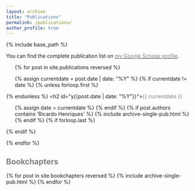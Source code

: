 ```yaml
---
layout: archive
title: "Publications"
permalink: /publications/
author_profile: true
---
```

{% include base_path %}

You can find the complete publication list on <a href="https://scholar.google.co.uk/citations?user=-peQ4ZsAAAAJ&hl=en">
<span style="color:gray">my Google Scholar profile</span></a>.


<ul>
{% for post in site.publications reversed %}

  {% assign currentdate = post.date | date: "%Y" %}
  {% if currentdate != date %}
    {% unless forloop.first %}</ul>{% endunless %}
    <h2 id="y{{post.date | date: "%Y"}}"><span style="color:gray">{{ currentdate }}</span></h2>
    <ul>
    {% assign date = currentdate %}
  {% endif %}
  {% if post.authors contains 'Ricardo Henriques' %}
    {% include archive-single-pub.html %}
  {% endif %}
  {% if forloop.last %}</ul>{% endif %}

{% endfor %}


<h2><span style="color:gray"> Bookchapters </span></h2>
{% for post in site.bookchapters reversed %}
  {% include archive-single-pub.html %}
{% endfor %}
